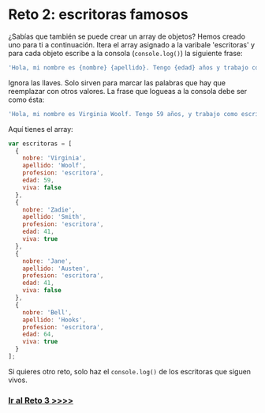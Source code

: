 # Reto 2: escritoras famosos

¿Sabías que también se puede crear un array de objetos? Hemos creado uno para ti a continuación. Itera el array asignado a la varibale 'escritoras' y para cada objeto escribe a la consola (`console.log()`) la siguiente frase:

```js
'Hola, mi nombre es {nombre} {apellido}. Tengo {edad} años y trabajo como {profesion}.';
```

Ignora las llaves. Solo sirven para marcar las palabras que hay que reemplazar con otros valores. La frase que logueas a la consola debe ser como ésta:

```js
'Hola, mi nombre es Virginia Woolf. Tengo 59 años, y trabajo como escritora.';
```

Aquí tienes el array:

```js
var escritoras = [
  {
    nobre: 'Virginia',
    apellido: 'Woolf',
    profesion: 'escritora',
    edad: 59,
    viva: false
  },
  {
    nobre: 'Zadie',
    apellido: 'Smith',
    profesion: 'escritora',
    edad: 41,
    viva: true
  },
  {
    nobre: 'Jane',
    apellido: 'Austen',
    profesion: 'escritora',
    edad: 41,
    viva: false
  },
  {
    nobre: 'Bell',
    apellido: 'Hooks',
    profesion: 'escritora',
    edad: 64,
    viva: true
  }
];
```

Si quieres otro reto, solo haz el `console.log()` de los escritoras que siguen vivos.

### [Ir al Reto 3 >>>>](https://github.com/node-girls/beginners-javascript/blob/master/challenge03.md)
